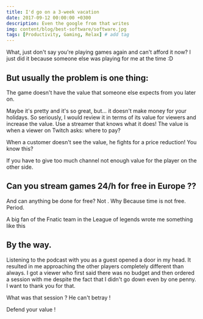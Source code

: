 ```yaml
---
title: I'd go on a 3-week vacation 
date: 2017-09-12 00:00:00 +0300
description: Even the google from that writes
img: content/blog/best-software/software.jpg
tags: [Productivity, Gaming, Relax] # add tag
---
```




What, just don't say you're playing games again and can't afford it now?
I just did it because someone else was playing for me at the time :D


## But usually the problem is one thing:
The game doesn't have the value that someone else expects from you later on.


Maybe it's pretty and it's so great, but... it doesn't make money for your holidays.
So seriously, I would review it in terms of its value for viewers and increase the value.
Use a streamer that knows what it does!
The value is when a viewer on Twitch asks: where to pay?

When a customer doesn't see the value, he fights for a price reduction!
You know this?

If you have to give too much channel not enough value for the player on the other side. 

## Can you stream games 24/h for free in Europe ??

And can anything be done for free? 
Not . 
Why
Because time is not free.
Period.

A big fan of the Fnatic team in the League of legends wrote me something like this

## By the way.

Listening to the podcast with you as a guest opened a door in my head.
It resulted in me approaching the other players completely different than always.
I got a viewer who first said there was no budget and then ordered a session with me despite the fact that I didn't go down even by one penny. I want to thank you for that.

What was that session ? He can't betray !

Defend your value !


